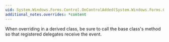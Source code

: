 ```yaml
---
uid: System.Windows.Forms.Control.OnControlAdded(System.Windows.Forms.ControlEventArgs)
additional_notes.overrides: *content
---
```


<p>When overriding <xref href="System.Windows.Forms.Control.OnControlAdded(System.Windows.Forms.ControlEventArgs)"></xref> in a derived class, be sure to call the base class's <xref href="System.Windows.Forms.Control.OnControlAdded(System.Windows.Forms.ControlEventArgs)"></xref> method so that registered delegates receive the event.</p>


